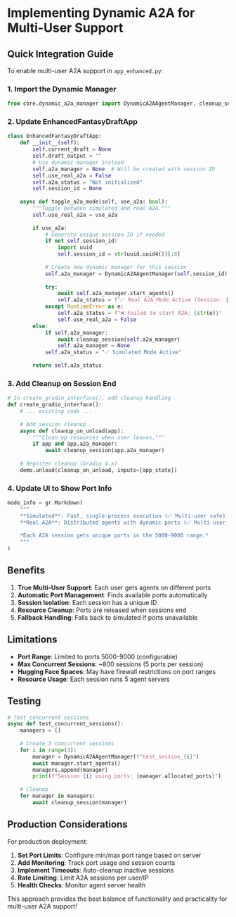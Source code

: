 # Implementing Dynamic A2A for Multi-User Support

## Quick Integration Guide

To enable multi-user A2A support in `app_enhanced.py`:

### 1. Import the Dynamic Manager
```python
from core.dynamic_a2a_manager import DynamicA2AAgentManager, cleanup_session
```

### 2. Update EnhancedFantasyDraftApp
```python
class EnhancedFantasyDraftApp:
    def __init__(self):
        self.current_draft = None
        self.draft_output = ""
        # Use dynamic manager instead
        self.a2a_manager = None  # Will be created with session ID
        self.use_real_a2a = False
        self.a2a_status = "Not initialized"
        self.session_id = None
    
    async def toggle_a2a_mode(self, use_a2a: bool):
        """Toggle between simulated and real A2A."""
        self.use_real_a2a = use_a2a
        
        if use_a2a:
            # Generate unique session ID if needed
            if not self.session_id:
                import uuid
                self.session_id = str(uuid.uuid4())[:8]
            
            # Create new dynamic manager for this session
            self.a2a_manager = DynamicA2AAgentManager(self.session_id)
            
            try:
                await self.a2a_manager.start_agents()
                self.a2a_status = f"✅ Real A2A Mode Active (Session: {self.session_id})"
            except RuntimeError as e:
                self.a2a_status = f"❌ Failed to start A2A: {str(e)}"
                self.use_real_a2a = False
        else:
            if self.a2a_manager:
                await cleanup_session(self.a2a_manager)
                self.a2a_manager = None
            self.a2a_status = "✅ Simulated Mode Active"
        
        return self.a2a_status
```

### 3. Add Cleanup on Session End
```python
# In create_gradio_interface(), add cleanup handling
def create_gradio_interface():
    # ... existing code ...
    
    # Add session cleanup
    async def cleanup_on_unload(app):
        """Clean up resources when user leaves."""
        if app and app.a2a_manager:
            await cleanup_session(app.a2a_manager)
    
    # Register cleanup (Gradio 4.x)
    demo.unload(cleanup_on_unload, inputs=[app_state])
```

### 4. Update UI to Show Port Info
```python
mode_info = gr.Markdown(
    """
    **Simulated**: Fast, single-process execution (✅ Multi-user safe)
    **Real A2A**: Distributed agents with dynamic ports (✅ Multi-user safe with port allocation)
    
    *Each A2A session gets unique ports in the 5000-9000 range.*
    """
)
```

## Benefits

1. **True Multi-User Support**: Each user gets agents on different ports
2. **Automatic Port Management**: Finds available ports automatically
3. **Session Isolation**: Each session has a unique ID
4. **Resource Cleanup**: Ports are released when sessions end
5. **Fallback Handling**: Falls back to simulated if ports unavailable

## Limitations

- **Port Range**: Limited to ports 5000-9000 (configurable)
- **Max Concurrent Sessions**: ~800 sessions (5 ports per session)
- **Hugging Face Spaces**: May have firewall restrictions on port ranges
- **Resource Usage**: Each session runs 5 agent servers

## Testing

```python
# Test concurrent sessions
async def test_concurrent_sessions():
    managers = []
    
    # Create 3 concurrent sessions
    for i in range(3):
        manager = DynamicA2AAgentManager(f"test_session_{i}")
        await manager.start_agents()
        managers.append(manager)
        print(f"Session {i} using ports: {manager.allocated_ports}")
    
    # Cleanup
    for manager in managers:
        await cleanup_session(manager)
```

## Production Considerations

For production deployment:

1. **Set Port Limits**: Configure min/max port range based on server
2. **Add Monitoring**: Track port usage and session counts
3. **Implement Timeouts**: Auto-cleanup inactive sessions
4. **Rate Limiting**: Limit A2A sessions per user/IP
5. **Health Checks**: Monitor agent server health

This approach provides the best balance of functionality and practicality for multi-user A2A support! 